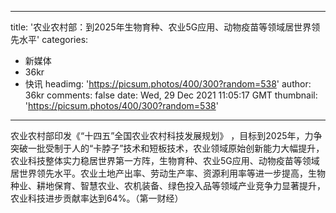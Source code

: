 
---
title: '农业农村部：到2025年生物育种、农业5G应用、动物疫苗等领域居世界领先水平'
categories: 
 - 新媒体
 - 36kr
 - 快讯
headimg: 'https://picsum.photos/400/300?random=538'
author: 36kr
comments: false
date: Wed, 29 Dec 2021 11:05:17 GMT
thumbnail: 'https://picsum.photos/400/300?random=538'
---

<div>   
农业农村部印发《“十四五”全国农业农村科技发展规划》 ，目标到2025年，力争突破一批受制于人的“卡脖子”技术和短板技术，农业领域原始创新能力大幅提升，农业科技整体实力稳居世界第一方阵，生物育种、农业5G应用、动物疫苗等领域居世界领先水平。农业土地产出率、劳动生产率、资源利用率等进一步提高，生物种业、耕地保育、智慧农业、农机装备、绿色投入品等领域产业竞争力显著提升，农业科技进步贡献率达到64%。（第一财经）  
</div>
            